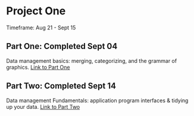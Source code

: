 # Project One

Timeframe: Aug 21 - Sept 15 <br/>

## Part One: Completed Sept 04
Data management basics: merging, categorizing, and the grammar of graphics. [Link to Part One](p1part1.md)<br/>

## Part Two: Completed Sept 14
Data management Fundamentals: application program interfaces & tidying up your data. [Link to Part Two](p1part2.md)<br/>
